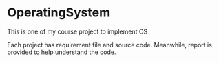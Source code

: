 # OperatingSystem
This is one of my course project to implement OS

Each project has requirement file and source code. Meanwhile, report is provided to help understand the code.
